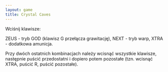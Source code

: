 ```yaml
---
layout: game
title: Crystal Caves
---
```


Wciśnij klawisze:

ZEUS 	- tryb GOD (klawisz G przełącza grawitację),
NEXT 	- tryb warp,
XTRA 	- dodatkowa amunicja.

Przy dwóch ostatnich kombinacjach należy wcisnąć wszystkie 
klawisze,
następnie puścić przedostatni i dopiero potem pozostałe (tzn.
wcisnąć XTRA, puścić R, puścić pozostałe).
